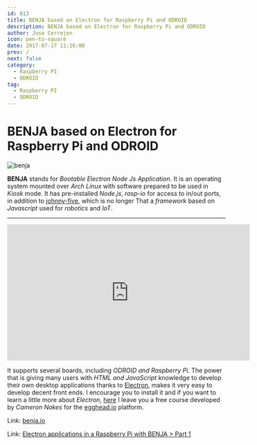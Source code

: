 ```yaml
---
id: 813
title: BENJA based on Electron for Raspberry Pi and ODROID
description: BENJA based on Electron for Raspberry Pi and ODROID
author: Jose Cerrejon
icon: pen-to-square
date: 2017-07-17 11:16:00
prev: /
next: false
category:
  - Raspberry PI
  - ODROID
tag:
  - Raspberry PI
  - ODROID
---
```


# BENJA based on Electron for Raspberry Pi and ODROID

![benja](/images/2017/07/benja.png)

**BENJA** stands for *Bootable Electron Node Js Application*. It is an operating system mounted over *Arch Linux* with software prepared to be used in *Kiosk* mode. It has pre-installed *Node.js*, *rasp-io* for access to in/out ports, in addition to [johnny-five](https://github.com/rwaldron/johnny-five), which is no longer That a *framework* based on *Javascript* used for *robotics* and *IoT*.

- - -
<iframe width="560" height="315" src="https://www.youtube.com/embed/POSrH_TWkfg?rel=0" frameborder="0" allowfullscreen></iframe>

It supports several boards, including *ODROID and Raspberry Pi*. The power that is giving many users with *HTML and JavaScript* knowledge to develop their own desktop applications thanks to [Electron](https://electron.atom.io/), makes it very easy to develop decent front ends. I encourage you to install it and if you want to learn a little more about *Electron*, [here](https://egghead.io/lessons/javascript-create-a-hello-world-app-using-electron) I leave you a free course developed by *Cameron Nokes* for the [egghead.io](https://egghead.io) platform.

Link: [benja.io](http://benja.io/)

Link: [Electron applications in a Raspberry Pi with BENJA > Part 1](https://codeburst.io/electron-applications-in-a-raspberry-pi-with-benja-part-1-cc74cf65eb5d)

